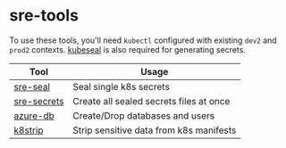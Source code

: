 # sre-tools

To use these tools, you'll need `kubectl` configured with existing `dev2` and `prod2` contexts. [kubeseal](https://github.com/bitnami-labs/sealed-secrets) is also required for generating secrets.

| Tool                                  | Usage                                   |
| ------------------------------------- | --------------------------------------- |
| [sre-seal](./packages/sre-seal)       | Seal single k8s secrets                 |
| [sre-secrets](./packages/sre-secrets) | Create all sealed secrets files at once |
| [azure-db](./packages/azure-db)       | Create/Drop databases and users         |
| [k8strip](./packages/k8strip)         | Strip sensitive data from k8s manifests |
